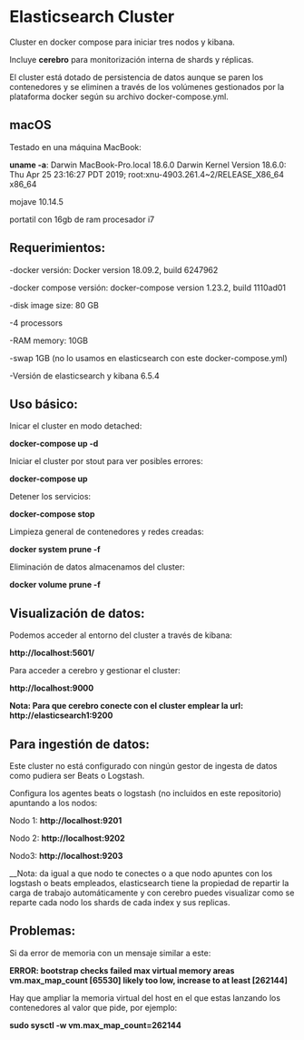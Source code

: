 

# Elasticsearch Cluster


Cluster en docker compose para iniciar tres nodos y kibana. 

Incluye **cerebro** para monitorización interna de shards y réplicas. 

El cluster está dotado de persistencia de datos aunque se paren los contenedores y se eliminen a través de los volúmenes gestionados por la plataforma docker según su archivo docker-compose.yml.


## macOS

Testado en una máquina MacBook:

**uname -a**: Darwin MacBook-Pro.local 18.6.0 Darwin Kernel Version 18.6.0: Thu Apr 25 23:16:27 PDT 2019; root:xnu-4903.261.4~2/RELEASE_X86_64 x86_64

mojave 10.14.5

portatil con 16gb de ram procesador i7


## Requerimientos:

-docker versión: Docker version 18.09.2, build 6247962

-docker compose versión: docker-compose version 1.23.2, build 1110ad01

-disk image size: 80 GB

-4 processors

-RAM memory: 10GB

-swap 1GB (no lo usamos en elasticsearch con este docker-compose.yml)

-Versión de elasticsearch y kibana 6.5.4



## Uso básico:


Inicar el cluster en modo detached:

__**docker-compose up -d**__


Iniciar el cluster por stout para ver posibles errores:  

__**docker-compose up**__


Detener los servicios:

__**docker-compose stop**__

Limpieza general de contenedores y redes creadas:

__**docker system prune -f**__

Eliminación de datos almacenamos del cluster:

__**docker volume prune -f**__


## Visualización de datos:


Podemos acceder al entorno del cluster a través de kibana:

__**http://localhost:5601/**__

Para acceder a cerebro y gestionar el cluster:

__**http://localhost:9000**__

__Nota: Para que cerebro conecte con el cluster emplear la url: **http://elasticsearch1:9200**__


## Para ingestión de datos:

Este cluster no está configurado con ningún gestor de ingesta de datos como pudiera ser Beats o Logstash.

Configura los agentes beats o logstash (no incluidos en este repositorio) apuntando a los nodos:

Nodo 1: __**http://localhost:9201**__

Nodo 2: __**http://localhost:9202**__

Nodo3: __**http://localhost:9203**__

__Nota: da igual a que nodo te conectes o a que nodo apuntes con los logstash o beats empleados, elasticsearch tiene la propiedad de repartir la carga de trabajo automáticamente y con cerebro puedes visualizar como se reparte cada nodo los shards de cada index y sus replicas.


## Problemas:


Si da error de memoria con un mensaje similar a este:

__ERROR: bootstrap checks failed max virtual memory areas vm.max_map_count [65530] likely too low, increase to at least [262144]__

Hay que ampliar la memoria virtual del host en el que estas lanzando los contenedores al valor que pide, por ejemplo:

__sudo sysctl -w vm.max_map_count=262144__


